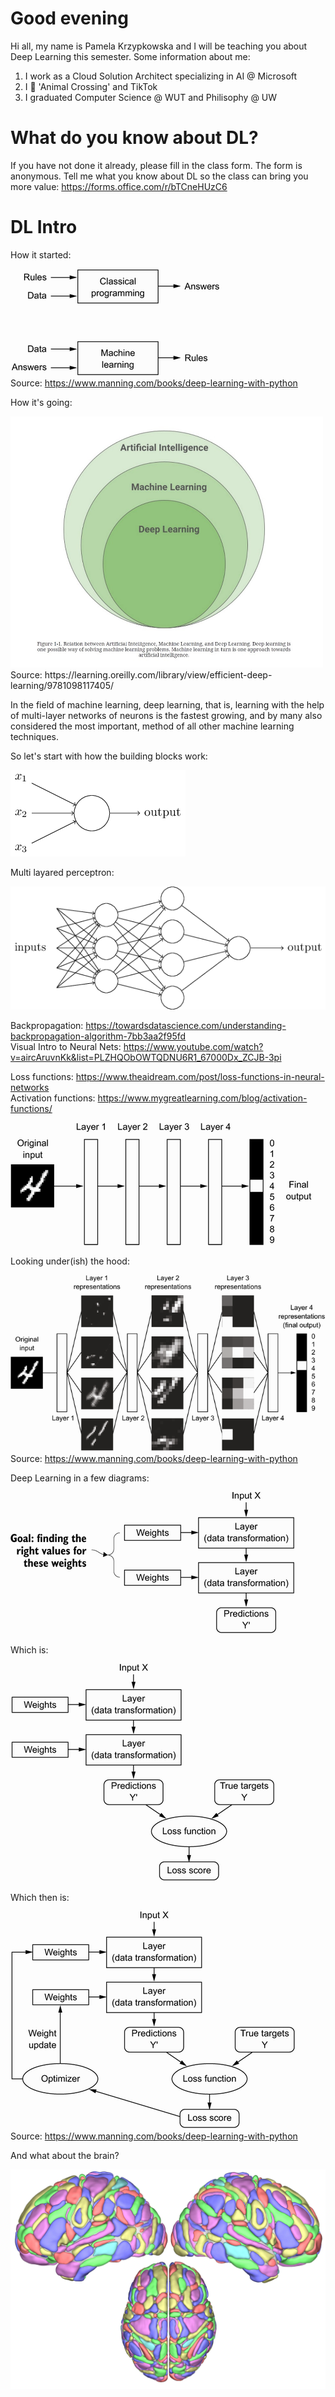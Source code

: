 # Good evening

Hi all, my name is Pamela Krzypkowska and I will be teaching you about Deep Learning this semester. 
Some information about me:
1. I work as a Cloud Solution Architect specializing in AI @ Microsoft
2. I 💌 'Animal Crossing' and TikTok
3. I graduated Computer Science @ WUT and Philisophy @ UW

# What do you know about DL? 

If you have not done it already, please fill in the class form. The form is anonymous.
Tell me what you know about DL so the class can bring you more value: https://forms.office.com/r/bTCneHUzC6

# DL Intro

How it started:

![](img/ml-programming.png)  
Source: https://www.manning.com/books/deep-learning-with-python

How it's going:

<img src="img/DLaML.jpg" alt="Deep Learning and Machine Leatning" style="width:500px;"/>
Source: https://learning.oreilly.com/library/view/efficient-deep-learning/9781098117405/  


In the field of machine learning, deep learning, that is, learning with the help of multi-layer networks
of neurons is the fastest growing, and by many also considered the most important, method of all
other machine learning techniques.

So let's start with how the building blocks work:  

![](img/perceptron.png)  

Multi layared perceptron:  

![](img/perceptron-multil.png)  

Backpropagation: https://towardsdatascience.com/understanding-backpropagation-algorithm-7bb3aa2f95fd  
Visual Intro to Neural Nets: https://www.youtube.com/watch?v=aircAruvnKk&list=PLZHQObOWTQDNU6R1_67000Dx_ZCJB-3pi

Loss functions: https://www.theaidream.com/post/loss-functions-in-neural-networks  
Activation functions: https://www.mygreatlearning.com/blog/activation-functions/  

![](img/dnn.png)  

Looking under(ish) the hood:   

![](img/dnn-deeper.png)  
Source: https://www.manning.com/books/deep-learning-with-python 

Deep Learning in a few diagrams:

![](img/weights-representation.png)  

Which is:  

![](img/weights-representation2.png)  

Which then is:  

![](img/weights-representation3.png)  
Source: https://www.manning.com/books/deep-learning-with-python  

And what about the brain?

<img src="img/brains.jpg" alt="Brains brains brains" style="width:600px;"/>














